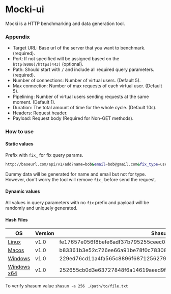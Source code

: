 # Mocki-ui
Mocki is a HTTP benchmarking and data generation tool.

### Appendix
- Target URL: Base url of the server that you want to benchmark. (required).
- Port: If not specified will be assigned based on the `http(8080)/https(443)` (optional).
- Path: Should start with `/` and include all required query parameters. (required).
- Number of connections: Number of virtual users. (Default 5).
- Max connection: Number of max requests of each virtual user. (Default 5).
- Pipelining: Number of virtual users sending requests at the same moment. (Default 1).
- Duration: The total amount of time for the whole cycle. (Default 10s).
- Headers: Request header.
- Payload: Request body (Required for Non-GET methods).

### How to use
#### Static values
Prefix with `fix_` for fix query params.
```bash
http://baseurl.com/api/v1/add?name=bob&email=bob@gmail.com&fix_type=user
```
Dummy data will be generated for name and email but not for type. However, don't worry the tool will remove `fix_` before send the request.

#### Dynamic values
All values in query parameters with no `fix` prefix and payload will be randomly and uniquely generated.

#### Hash Files
| OS  | Version | Shasum |
| ------------- | ------------- | --------- |
| [Linux](https://github.com/mutairibassam/mocki-ui/releases/download/v1.0/mocki-linux)  | v1.0  | fe17657e056f8befe6adf37b795255ceec0326f681fa7e18d17f0ddc138ba8da
| [Macos](https://github.com/mutairibassam/mocki-ui/releases/download/v1.0/mocki-macos)  | v1.0  | b83361b3e52c726ee66a91be78f0c783084a22669a4e2f2e1883946935436841
| [Windows](https://github.com/mutairibassam/mocki-ui/releases/download/v1.0/mocki-win.exe)  | v1.0  | 229ed76cd11a4fa565c8896f687125627989be7614fd0b2b48801346a3e610fa
| [Windows x64](https://github.com/mutairibassam/mocki-ui/releases/download/v1.0/mocki-win-x68.exe)  | v1.0  | 252655cb0d3e63727848f6a14619aeed9f9abdeeb2227fc68b1a927779f884f6

To verify shasum value `shasum -a 256 ./path/to/file.txt`
